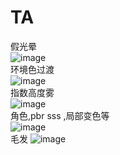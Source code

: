 # TA
假光晕<br>
![image](https://github.com/whisperlin/TA/blob/master/pic/sun.png)<br>
环境色过渡<br>
![image](https://github.com/whisperlin/TA/blob/master/pic/env.jpg)<br>
指数高度雾<br>
![image](https://github.com/whisperlin/TA/blob/master/pic/fog7.png)<br>
角色,pbr sss ,局部变色等<br>
![image](https://github.com/whisperlin/TA/blob/master/pic/role.png)<br>
毛发
![image](https://github.com/whisperlin/TA/blob/master/pic/fur.png)<br>

